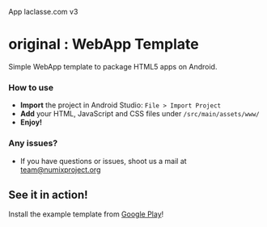 App laclasse.com v3

original :
WebApp Template
===============

Simple WebApp template to package HTML5 apps on Android.

### How to use
- **Import** the project in Android Studio: `File > Import Project`
- **Add** your HTML, JavaScript and CSS files under `/src/main/assets/www/`
- **Enjoy!**

### Any issues?
- If you have questions or issues, shoot us a mail at team@numixproject.org

## See it in action!
Install the example template from [Google Play](https://play.google.com/store/apps/details?id=org.numixproject.example.webview.pro)!
